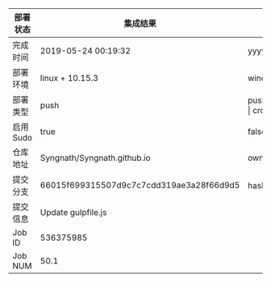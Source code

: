 部署状态 | 集成结果 | 参考值
---|---|---
完成时间 | 2019-05-24 00:19:32 | yyyy-mm-dd hh:mm:ss
部署环境 | linux + 10.15.3 | window \| linux + stable
部署类型 | push | push \| pull_request \| api \| cron
启用Sudo | true | false \| true
仓库地址 | Syngnath/Syngnath.github.io | owner_name/repo_name
提交分支 | 66015f699315507d9c7c7cdd319ae3a28f66d9d5 | hash 16位
提交信息 | Update gulpfile.js |
Job ID   | 536375985 |
Job NUM  | 50.1 |
